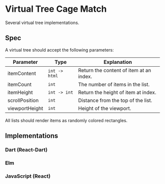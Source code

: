 # Virtual Tree Cage Match

Several virtual tree implementations.

## Spec

A virtual tree should accept the following parameters:

Parameter      | Type          | Explanation
---------------|---------------|------------
itemContent    | `int -> html` | Return the content of item at an index.
itemCount      | `int`         | The number of items in the list.
itemHeight     | `int -> int`  | Return the height of item at index.
scrollPosition | `int`         | Distance from the top of the list.
viewportHeight | `int`         | Height of the viewport.

All lists should render items as randomly colored rectangles.

## Implementations

### Dart (React-Dart)



### Elm



### JavaScript (React)



